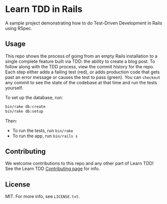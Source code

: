 # Learn TDD in Rails

A sample project demonstrating how to do Test-Driven Development in Rails using RSpec.

## Usage

This repo shows the process of going from an empty Rails installation to a single complete feature built via TDD: the ability to create a blog post. To follow along with the TDD process, view the commit history for the repo. Each step either adds a failing test (red), or adds production code that gets past an error message or causes the test to pass (green). You can `checkout` any commit to see the state of the codebase at that time and run the tests yourself.

To set up the database, run:

```bash
bin/rake db:create
bin/rake db:setup
```

Then:

* To run the tests, run `bin/rake`
* To run the app, run `bin/rails s`

## Contributing

We welcome contributions to this repo and any other part of Learn TDD! See the Learn TDD [Contributing page](http://learntdd.in/contribute) for info.

## License

MIT. For more info, see `LICENSE.txt`.
